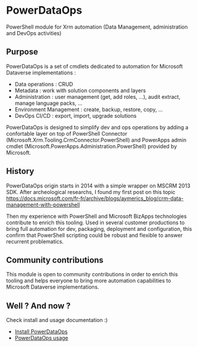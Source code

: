 # PowerDataOps

PowerShell module for Xrm automation (Data Management, administration and DevOps activities)

## Purpose

PowerDataOps is a set of cmdlets dedicated to automation for Microsoft Dataverse implementations :
 - Data operations : CRUD
 - Metadata : work with solution components and layers
 - Administration : user management (get, add roles, ...), audit extract, manage language packs, ...
 - Environment Management : create, backup, restore, copy,  ...
 - DevOps CI/CD : export, import, upgrade solutions

PowerDataOps is designed to simplify dev and ops operations by adding a confortable layer on top of PowerShell Connector (Microsoft.Xrm.Tooling.CrmConnector.PowerShell) and PowerApps admin cmdlet (Microsoft.PowerApps.Administration.PowerShell) provided by Microsoft.

## History

PowerDataOps origin starts in 2014 with a simple wrapper on MSCRM 2013 SDK.
After archeological researchs, I found my first post on this topic
https://docs.microsoft.com/fr-fr/archive/blogs/aymerics_blog/crm-data-management-with-powershell

Then my experience with PowerShell and Microsoft BizApps technologies contribute to enrich this tooling.
Used in several customer productions to bring full automation for dev, packaging, deployment and configuration, this confirm that PowerShell scripting could be robust and flexible to answer recurrent problematics.

## Community contributions

This module is open to community contributions in order to enrich this tooling and helps everyone to bring more automation capabilities to Microsoft Dataverse implementations.

## Well ? And now ?

Check install and usage documentation :)
 - [Install PowerDataOps](https://github.com/AymericM78/PowerDataOps/blob/main/documentation/install.md)
 - [PowerDataOps usage](https://github.com/AymericM78/PowerDataOps/blob/main/documentation/usage.md)
